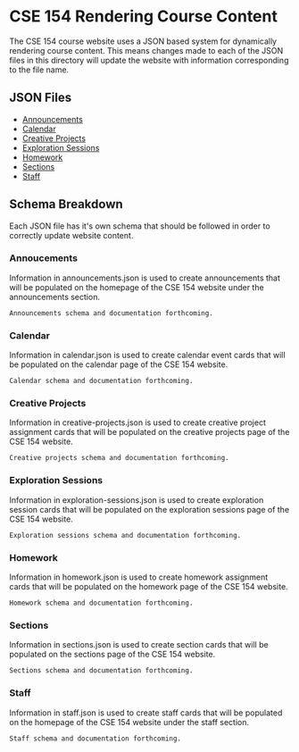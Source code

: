 # CSE 154 Rendering Course Content

The CSE 154 course website uses a JSON based system for dynamically rendering course content. This means changes made to each of the JSON files in this directory will update the website with information corresponding to the file name.

## JSON Files

- [Announcements](announcements.json)
- [Calendar](calendar.json)
- [Creative Projects](creative-projects.json)
- [Exploration Sessions](exploration-sessions.json)
- [Homework](homework.json)
- [Sections](sections.json)
- [Staff](staff.json)

## Schema Breakdown

Each JSON file has it's own schema that should be followed in order to correctly update website content.

### Annoucements

Information in announcements.json is used to create announcements that will be populated on the homepage of the CSE 154 website under the announcements section.

```
Announcements schema and documentation forthcoming.
```

### Calendar

Information in calendar.json is used to create calendar event cards that will be populated on the calendar page of the CSE 154 website.

```
Calendar schema and documentation forthcoming.
```

### Creative Projects

Information in creative-projects.json is used to create creative project assignment cards that will be populated on the creative projects page of the CSE 154 website.

```
Creative projects schema and documentation forthcoming.
```

### Exploration Sessions

Information in exploration-sessions.json is used to create exploration session cards that will be populated on the exploration sessions page of the CSE 154 website.

```
Exploration sessions schema and documentation forthcoming.
```

### Homework

Information in homework.json is used to create homework assignment cards that will be populated on the homework page of the CSE 154 website.

```
Homework schema and documentation forthcoming.
```

### Sections

Information in sections.json is used to create section cards that will be populated on the sections page of the CSE 154 website.

```
Sections schema and documentation forthcoming.
```

### Staff 

Information in staff.json is used to create staff cards that will be populated on the homepage of the CSE 154 website under the staff section.

```
Staff schema and documentation forthcoming.
```
